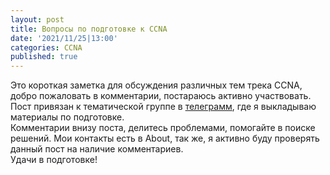 ```yaml
---
layout: post
title: Вопросы по подготовке к CCNA
date: '2021/11/25|13:00'
categories: CCNA
published: true
---
```

Это короткая заметка для обсуждения различных тем трека CCNA, добро пожаловать в комментарии, постараюсь активно участвовать.  
Пост привязан к тематической группе в [телеграмм](https://t.me/+bjSpnxRghW40N2Uy), где я выкладываю материалы по подготовке.  
Комментарии внизу поста, делитесь проблемами, помогайте в поиске решений. Мои контакты есть в About, так же, я активно буду проверять данный пост на наличие комментариев.  
Удачи в подготовке!  